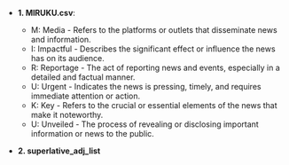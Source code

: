 - **1. MIRUKU.csv**:
  - M: Media - Refers to the platforms or outlets that disseminate news and information.
  - I: Impactful - Describes the significant effect or influence the news has on its audience.
  - R: Reportage - The act of reporting news and events, especially in a detailed and factual manner.
  - U: Urgent - Indicates the news is pressing, timely, and requires immediate attention or action.
  - K: Key - Refers to the crucial or essential elements of the news that make it noteworthy.
  - U: Unveiled - The process of revealing or disclosing important information or news to the public.

- **2. superlative_adj_list**
